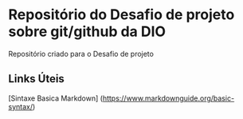# Repositório do  Desafio  de projeto  sobre git/github da DIO
Repositório criado para o Desafio de projeto

## Links Úteis
[Sintaxe Basica Markdown] (https://www.markdownguide.org/basic-syntax/)
